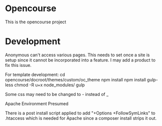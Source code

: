 
# Opencourse

This is the opencourse project

# Development

Anonymous can't access various pages. This needs to set once a site is setup since it cannot be incorporated into a feature.
I may add a product to fix this issue.

For template development:
cd opencourse/docroot/themes/custom/oc_theme
npm install
npm install gulp-less
chmod -R u+x node_modules/
gulp


Some css may need to be changed to - instead of _

Apache Environment Presumed

There is a post install script applied to add "+Options +FollowSymLinks"
to .htaccess which is needed for Apache since a composer install strips it out.
